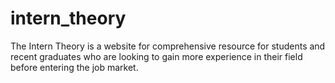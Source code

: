 # intern_theory
The Intern Theory is a website for comprehensive resource for students and recent graduates who are looking to gain more experience in their field before entering the job market.
